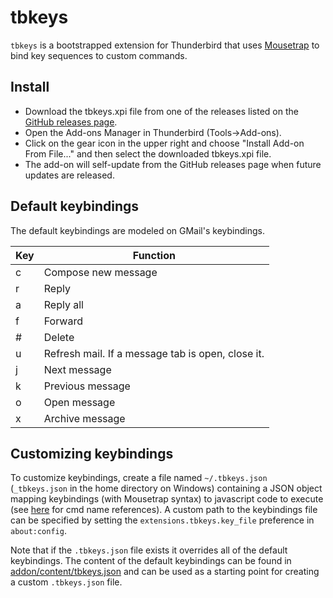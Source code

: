 # tbkeys

`tbkeys` is a bootstrapped extension for Thunderbird that uses
[Mousetrap](https://craig.is/killing/mice) to bind key sequences to custom
commands.

## Install

*  Download the tbkeys.xpi file from one of the releases listed on the [GitHub releases page](https://github.com/willsALMANJ/tbkeys/releases).
* Open the Add-ons Manager in Thunderbird (Tools->Add-ons).
* Click on the gear icon in the upper right and choose "Install Add-on From File..." and then select the downloaded tbkeys.xpi file.
* The add-on will self-update from the GitHub releases page when future updates are released.

## Default keybindings

The default keybindings are modeled on GMail's keybindings.

| Key | Function |
| --- | -------- |
|  c  | Compose new message  |
|  r  | Reply |
|  a  | Reply all |
|  f  | Forward |
|  #  | Delete |
|  u  | Refresh mail. If a message tab is open, close it. |
|  j  | Next message |
|  k  | Previous message |
|  o  | Open message |
|  x  | Archive message |

## Customizing keybindings

To customize keybindings, create a file named `~/.tbkeys.json` (`_tbkeys.json`
in the home directory on Windows) containing a JSON object mapping keybindings
(with Mousetrap syntax) to javascript code to execute (see 
[here](https://hg.mozilla.org/comm-central/file/tip/mail/base/content/mainCommandSet.inc.xhtml) 
for cmd name references). A custom path to the keybindings file can be 
specified by setting the `extensions.tbkeys.key_file` preference in 
`about:config`.

Note that if the `.tbkeys.json` file exists it overrides all of the default
keybindings. The content of the default keybindings can be found in
[addon/content/tbkeys.json](addon/content/tbkeys.json) and can be used as a
starting point for creating a custom `.tbkeys.json` file.
